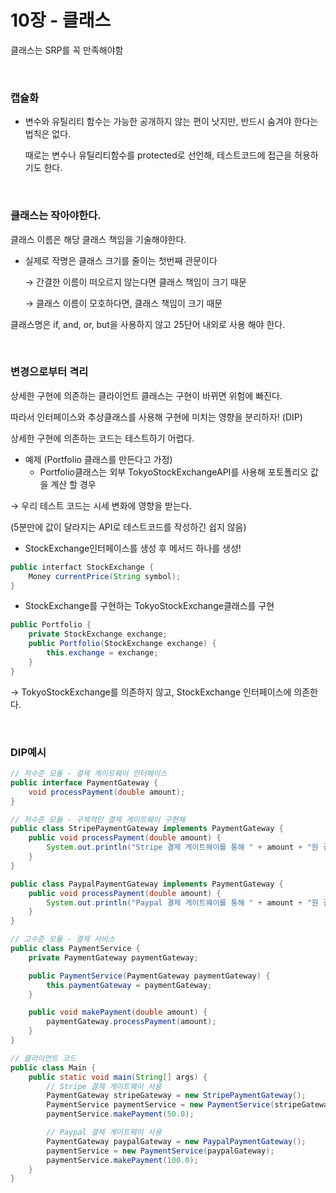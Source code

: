 # 10장 - 클래스

클래스는 SRP를 꼭 만족해야함

<br>


### 캡슐화

- 변수와 유틸리티 함수는 가능한 공개하지 않는 편이 낫지만, 반드시 숨겨야 한다는 법칙은 없다.
    
    때로는 변수나 유틸리티함수를 protected로 선언해, 테스트코드에 접근을 허용하기도 한다.

<br>

    

### 클래스는 작아야한다.

클래스 이름은 해당 클래스 책임을 기술해야한다.

- 실제로 작명은 클래스 크기를 줄이는 첫번째 관문이다
    
    → 간결한 이름이 떠오르지 않는다면 클래스 책임이 크기 때문
    
    → 클래스 이름이 모호하다면, 클래스 책임이 크기 때문
    

클래스명은 if, and, or, but을 사용하지 않고 25단어 내외로 사용 해야 한다.


<br>



### 변경으로부터 격리

상세한 구현에 의존하는 클라이언트 클래스는 구현이 바뀌면 위험에 빠진다.

따라서 인터페이스와 추상클래스를 사용해 구현에 미치는 영향을 분리하자! (DIP)

상세한 구현에 의존하는 코드는 테스트하기 어렵다.

- 예제 (Portfolio 클래스를 만든다고 가정)
    - Portfolio클래스는 외부 TokyoStockExchangeAPI를 사용해 포토폴리오 값을 계산 할 경우

→ 우리 테스트 코드는 시세 변화에 영향을 받는다. 

(5분만에 값이 달라지는 API로 테스트코드를 작성하긴 쉽지 않음)

- StockExchange인터페이스를 생성 후 메서드 하나를 생성!

```java
public interfact StockExchange {
	Money currentPrice(String symbol);
}
```

- StockExchange를 구현하는 TokyoStockExchange클래스를 구현

```java
public Portfolio {
	private StockExchange exchange;
	public Portfolio(StockExchange exchange) {
		this.exchange = exchange;
	}
}
```

→ TokyoStockExchange를 의존하지 않고, StockExchange 인터페이스에 의존한다. 


<br>



### DIP예시

```java
// 저수준 모듈 - 결제 게이트웨이 인터페이스
public interface PaymentGateway {
    void processPayment(double amount);
}

// 저수준 모듈 - 구체적인 결제 게이트웨이 구현체
public class StripePaymentGateway implements PaymentGateway {
    public void processPayment(double amount) {
        System.out.println("Stripe 결제 게이트웨이를 통해 " + amount + "원 결제 처리");
    }
}

public class PaypalPaymentGateway implements PaymentGateway {
    public void processPayment(double amount) {
        System.out.println("Paypal 결제 게이트웨이를 통해 " + amount + "원 결제 처리");
    }
}

// 고수준 모듈 - 결제 서비스
public class PaymentService {
    private PaymentGateway paymentGateway;

    public PaymentService(PaymentGateway paymentGateway) {
        this.paymentGateway = paymentGateway;
    }

    public void makePayment(double amount) {
        paymentGateway.processPayment(amount);
    }
}

// 클라이언트 코드
public class Main {
    public static void main(String[] args) {
        // Stripe 결제 게이트웨이 사용
        PaymentGateway stripeGateway = new StripePaymentGateway();
        PaymentService paymentService = new PaymentService(stripeGateway);
        paymentService.makePayment(50.0);

        // Paypal 결제 게이트웨이 사용
        PaymentGateway paypalGateway = new PaypalPaymentGateway();
        paymentService = new PaymentService(paypalGateway);
        paymentService.makePayment(100.0);
    }
}

```
